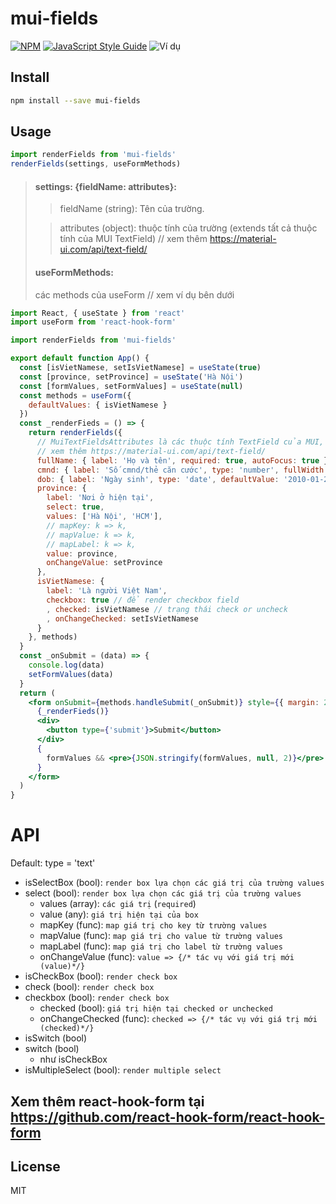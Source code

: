 # mui-fields

>

[![NPM](https://img.shields.io/npm/v/mui-fields.svg)](https://www.npmjs.com/package/mui-fields) [![JavaScript Style Guide](https://img.shields.io/badge/code_style-standard-brightgreen.svg)](https://standardjs.com)
![Ví dụ](https://img-classfunc.s3-ap-northeast-1.amazonaws.com/A%CC%89nh+chu%CC%A3p+Ma%CC%80n+hi%CC%80nh+2019-12-06+lu%CC%81c+18.48.12.png "Ví dụ")

## Install

```bash
npm install --save mui-fields
```

## Usage
```js
import renderFields from 'mui-fields'
renderFields(settings, useFormMethods)
```

> #### settings: {fieldName: attributes}:
>> fieldName (string): Tên của trường.
>
>> attributes (object): thuộc tính của trường (extends tất cả thuộc tính của MUI TextField) // xem thêm https://material-ui.com/api/text-field/
>
> #### useFormMethods:
> các methods của useForm // xem ví dụ bên dưới

```jsx
import React, { useState } from 'react'
import useForm from 'react-hook-form'

import renderFields from 'mui-fields'

export default function App() {
  const [isVietNamese, setIsVietNamese] = useState(true)
  const [province, setProvince] = useState('Hà Nội')
  const [formValues, setFormValues] = useState(null)
  const methods = useForm({
    defaultValues: { isVietNamese }
  })
  const _renderFieds = () => {
    return renderFields({
      // MuiTextFieldsAttributes là các thuộc tính TextField của MUI,
      // xem thêm https://material-ui.com/api/text-field/
      fullName: { label: 'Họ và tên', required: true, autoFocus: true },
      cmnd: { label: 'Số cmnd/thẻ căn cước', type: 'number', fullWidth: false },
      dob: { label: 'Ngày sinh', type: 'date', defaultValue: '2010-01-20', fullWidth: false },
      province: {
        label: 'Nơi ở hiện tại',
        select: true,
        values: ['Hà Nội', 'HCM'],
        // mapKey: k => k,
        // mapValue: k => k,
        // mapLabel: k => k,
        value: province,
        onChangeValue: setProvince
      },
      isVietNamese: {
        label: 'Là người Việt Nam',
        checkbox: true // để render checkbox field
        , checked: isVietNamese // trạng thái check or uncheck
        , onChangeChecked: setIsVietNamese
      }
    }, methods)
  }
  const _onSubmit = (data) => {
    console.log(data)
    setFormValues(data)
  }
  return (
    <form onSubmit={methods.handleSubmit(_onSubmit)} style={{ margin: 20 }}>
      {_renderFieds()}
      <div>
        <button type={'submit'}>Submit</button>
      </div>
      {
        formValues && <pre>{JSON.stringify(formValues, null, 2)}</pre>
      }
    </form>
  )
}
```
# API
Default: type = 'text'
+ isSelectBox (bool): `render box lựa chọn các giá trị của trường values`
+ select (bool): `render box lựa chọn các giá trị của trường values`
  - values (array): `các giá trị` (`required`)
  - value (any): `giá trị hiện tại của box`
  - mapKey (func): `map giá trị cho key từ trường values`
  - mapValue (func): `map giá trị cho value từ trường values`
  - mapLabel (func): `map giá trị cho label từ trường values`
  - onChangeValue (func): `value => {/* tác vụ với giá trị mới (value)*/}`
+ isCheckBox (bool): `render check box`
+ check (bool): `render check box`
+ checkbox (bool): `render check box`
  - checked (bool): `giá trị hiện tại checked or unchecked`
  - onChangeChecked (func): `checked => {/* tác vụ với giá trị mới (checked)*/}`
+ isSwitch (bool)
+ switch (bool)
  - như isCheckBox
+ isMultipleSelect (bool): `render multiple select`
## Xem thêm react-hook-form tại https://github.com/react-hook-form/react-hook-form
## License

MIT
